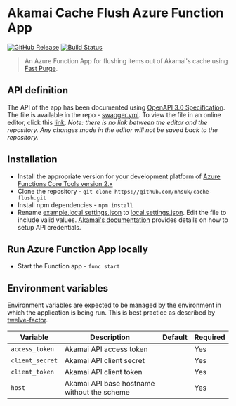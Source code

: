 # Akamai Cache Flush Azure Function App

[![GitHub Release](https://img.shields.io/github/release/nhsuk/cache-flush.svg)](https://github.com/nhsuk/cache-flush/releases/latest/)
[![Build Status](https://dev.azure.com/nhsuk/nhsuk.utilities/_apis/build/status/nhsuk.cache-flush?branchName=master)](https://dev.azure.com/nhsuk/nhsuk.utilities/_build/latest?definitionId=323&branchName=master)

> An Azure Function App for flushing items out of Akamai's cache using
[Fast Purge](https://developer.akamai.com/api/core_features/fast_purge/v3.html).

## API definition

The API of the app has been documented using
[OpenAPI 3.0 Specification](https://swagger.io/docs/specification/about/).
The file is available in the repo - [swagger.yml](./swagger.yml).
To view the file in an online editor, click this
[link](https://editor.swagger.io?url=https://raw.githubusercontent.com/nhsuk/cache-flush/master/swagger.yml).
_Note: there is no link between the editor and the repository. Any changes made
in the editor will not be saved back to the repository._

## Installation

* Install the appropriate version for your development platform of
  [Azure Functions Core Tools version 2.x](https://docs.microsoft.com/en-us/azure/azure-functions/functions-run-local#install-the-azure-functions-core-tools)
* Clone the repository - `git clone https://github.com/nhsuk/cache-flush.git`
* Install npm dependencies - `npm install`
* Rename [example.local.settings.json](example.local.settings.json) to
  [local.settings.json](local.settings.json). Edit the file to include valid
  values.
  [Akamai's documentation](https://developer.akamai.com/legacy/introduction/Prov_Creds.html)
  provides details on how to setup API credentials.


## Run Azure Function App locally

* Start the Function app - `func start`

## Environment variables

Environment variables are expected to be managed by the environment in which
the application is being run. This is best practice as described by
[twelve-factor](https://12factor.net/config).

| Variable          | Description                                    | Default           | Required  |
| ----------------- | ---------------------------------------------- | ----------------- | --------- |
| `access_token`    | Akamai API access token                        |                   | Yes       |
| `client_secret`   | Akamai API client secret                       |                   | Yes       |
| `client_token`    | Akamai API client token                        |                   | Yes       |
| `host`            | Akamai API base hostname without the scheme    |                   | Yes       |
